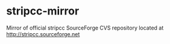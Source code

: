 stripcc-mirror
==============

Mirror of official stripcc SourceForge CVS repository located at http://stripcc.sourceforge.net
